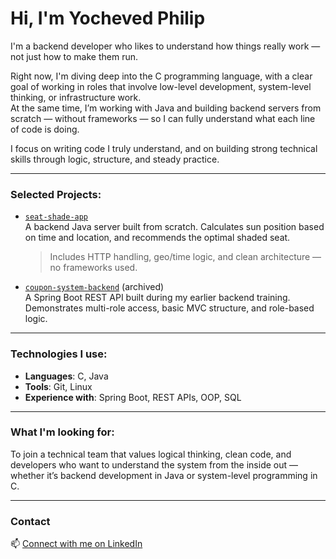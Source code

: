 # Hi, I'm Yocheved Philip

I'm a backend developer who likes to understand how things really work — not just how to make them run.

Right now, I'm diving deep into the C programming language, with a clear goal of working in roles that involve low-level development, system-level thinking, or infrastructure work.  
At the same time, I’m working with Java and building backend servers from scratch — without frameworks — so I can fully understand what each line of code is doing.

I focus on writing code I truly understand, and on building strong technical skills through logic, structure, and steady practice.

---

### Selected Projects:

- [`seat-shade-app`](https://github.com/YochevedPhilip/seat-shade-app)  
  A backend Java server built from scratch. Calculates sun position based on time and location, and recommends the optimal shaded seat.  
  > Includes HTTP handling, geo/time logic, and clean architecture — no frameworks used.

- [`coupon-system-backend`](https://github.com/YochevedPhilip/coupon-system-backend) (archived)  
  A Spring Boot REST API built during my earlier backend training. Demonstrates multi-role access, basic MVC structure, and role-based logic.

---

### Technologies I use:

- **Languages**: C, Java  
- **Tools**: Git, Linux  
- **Experience with**: Spring Boot, REST APIs, OOP, SQL

---

### What I'm looking for:

To join a technical team that values logical thinking, clean code, and developers who want to understand the system from the inside out —  
whether it’s backend development in Java or system-level programming in C.

---

### Contact

📫 [Connect with me on LinkedIn](https://www.linkedin.com/in/yocheved-philip/)
